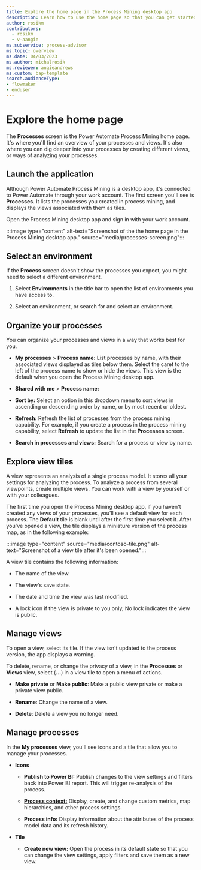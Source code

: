 ```yaml
---
title: Explore the home page in the Process Mining desktop app
description: Learn how to use the home page so that you can get started using Power Automate Process Mining. 
author: rosikm
contributors:
  - rosikm
  - v-aangie
ms.subservice: process-advisor
ms.topic: overview
ms.date: 04/03/2023
ms.author: michalrosik
ms.reviewer: angieandrews
ms.custom: bap-template
search.audienceType:
- flowmaker
- enduser
---
```


# Explore the home page

The **Processes** screen is the Power Automate Process Mining home page. It's where you'll find an overview of your processes and views. It's also where you can dig deeper into your processes by creating different views, or ways of analyzing your processes.

## Launch the application

Although Power Automate Process Mining is a desktop app, it's connected to Power Automate through your work account. The first screen you'll see is **Processes**. It lists the processes you created in process mining, and displays the views associated with them as tiles.

Open the Process Mining desktop app and sign in with your work account.

:::image type="content" alt-text="Screenshot of the the home page in the Process Mining desktop app." source="media/processes-screen.png":::

## Select an environment

If the **Process** screen doesn't show the processes you expect, you might need to select a different environment.

1. Select **Environments** in the title bar to open the list of environments you have access to.

1. Select an environment, or search for and select an environment.

## Organize your processes

You can organize your processes and views in a way that works best for you.

- **My processes** > **Process name:** List processes by name, with their associated views displayed as tiles below them. Select the caret to the left of the process name to show or hide the views. This view is the default when you open the Process Mining desktop app.

- **Shared with me** > **Process name:** 

- **Sort by:** Select an option in this dropdown menu to sort views in ascending or descending order by name, or by most recent or oldest.

- **Refresh:** Refresh the list of processes from the process mining capability. For example, if you create a process in the process mining capability, select **Refresh** to update the list in the **Processes** screen.

- **Search in processes and views:** Search for a process or view by name.

## Explore view tiles

A view represents an analysis of a single process model. It stores all your settings for analyzing the process. To analyze a process from several viewpoints, create multiple views. You can work with a view by yourself or with your colleagues.

The first time you open the Process Mining desktop app, if you haven't created any views of your processes, you'll see a default view for each process. The **Default** tile is blank until after the first time you select it. After you've opened a view, the tile displays a miniature version of the process map, as in the following example:

:::image type="content" source="media/contoso-tile.png" alt-text="Screenshot of a view tile after it's been opened.":::

A view tile contains the following information:

- The name of the view.

- The view's save state.

- The date and time the view was last modified.

- A lock icon if the view is private to you only, No lock indicates the view is public.

## Manage views

To open a view, select its tile. If the view isn't updated to the process version, the app displays a warning.

To delete, rename, or change the privacy of a view, in the **Processes** or **Views** view, select (**...**) in a view tile to open a menu of actions.

- **Make private** or **Make public**: Make a public view private or make a private view public.

- **Rename**: Change the name of a view.

- **Delete**: Delete a view you no longer need.

## Manage processes

In the **My processes** view, you'll see icons and a tile that allow you to manage your processes.

- **Icons**

    - **Publish to Power BI:** Publish changes to the view settings and filters back into Power BI report. This will trigger re-analysis of the process.

    - [**Process context:**](process-context.md) Display, create, and change custom metrics, map hierarchies, and other process settings.

    - **Process info:** Display information about the attributes of the process model data and its refresh history.

- **Tile**

    - **Create new view:** Open the process in its default state so that you can change the view settings, apply filters and save them as a new view.

